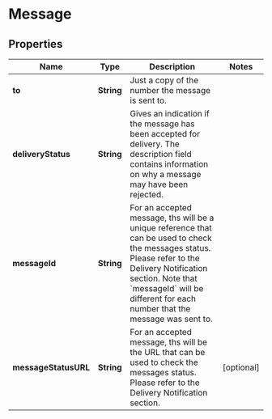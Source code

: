 
# Message

## Properties
Name | Type | Description | Notes
------------ | ------------- | ------------- | -------------
**to** | **String** | Just a copy of the number the message is sent to. | 
**deliveryStatus** | **String** | Gives an indication if the message has been accepted for delivery. The description field contains information on why a message may have been rejected. | 
**messageId** | **String** | For an accepted message, ths will be a unique reference that can be used to check the messages status. Please refer to the Delivery Notification section. Note that &#x60;messageId&#x60; will be different for each number that the message was sent to. | 
**messageStatusURL** | **String** | For an accepted message, ths will be the URL that can be used to check the messages status. Please refer to the Delivery Notification section. |  [optional]



